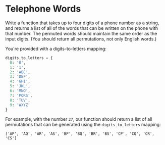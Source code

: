 # Telephone Words 

Write a function that takes up to four digits of a phone
number as a string, and returns a list of all of the words
that can be written on the phone with that number. The 
permuted words should maintain the same order as the input
digits. (You should return all permutations, not only English 
words.)
 
You're provided with a digits-to-letters mapping:
 
```python
digits_to_letters = {
  0: '0',
  1: '1',
  2: 'ABC',
  3: 'DEF',
  4: 'GHI',
  5: 'JKL',
  6: 'MNO',
  7: 'PQRS',
  8: 'TUV',
  9: 'WXYZ'
}
```
 
 For example, with the number `27`, our function should return 
 a list of all permutations that can be generated using the 
 `digits_to_letters` mapping:
 
 ```
 ['AP', 'AQ', 'AR', 'AS', 'BP', 'BQ', 'BR', 'BS', 'CP', 'CQ', 'CR', 'CS']
 ```